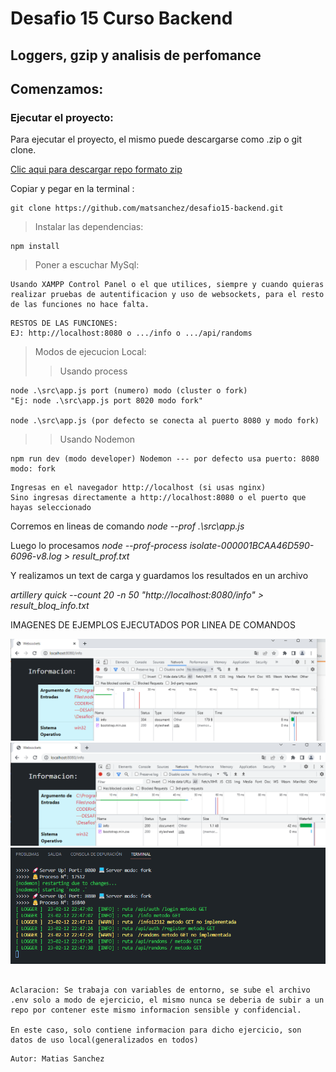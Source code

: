 # Desafio 15 Curso Backend

## Loggers, gzip y analisis de perfomance

## Comenzamos:

### Ejecutar el proyecto:

Para ejecutar el proyecto, el mismo puede descargarse como .zip o git clone.

[Clic aqui para descargar repo formato zip](https://github.com/matsanchez/desafio15-backend/archive/refs/heads/main.zip)

Copiar y pegar en la terminal :

```
git clone https://github.com/matsanchez/desafio15-backend.git
```

> Instalar las dependencias:

```
npm install
```

> Poner a escuchar MySql:

```
Usando XAMPP Control Panel o el que utilices, siempre y cuando quieras realizar pruebas de autentificacion y uso de websockets, para el resto de las funciones no hace falta.
```

```
RESTOS DE LAS FUNCIONES:
EJ: http://localhost:8080 o .../info o .../api/randoms
```

> Modos de ejecucion Local:
>
> > Usando process

```
node .\src\app.js port (numero) modo (cluster o fork)
"Ej: node .\src\app.js port 8020 modo fork"

node .\src\app.js (por defecto se conecta al puerto 8080 y modo fork)
```

> > Usando Nodemon

```
npm run dev (modo developer) Nodemon --- por defecto usa puerto: 8080 modo: fork
```

```
Ingresas en el navegador http://localhost (si usas nginx)
Sino ingresas directamente a http://localhost:8080 o el puerto que hayas seleccionado
```

Corremos en lineas de comando _node --prof .\src\app.js_

Luego lo procesamos _node --prof-process isolate-000001BCAA46D590-6096-v8.log > result_prof.txt_

Y realizamos un text de carga y guardamos los resultados en un archivo

_artillery quick --count 20 -n 50 "http://localhost:8080/info" > result_bloq_info.txt_

IMAGENES DE EJEMPLOS EJECUTADOS POR LINEA DE COMANDOS

![Ejemplo1](./src/public/assets/readme/infoNormal.png)
![Ejemplo2](./src/public/assets/readme/infoCompression.png)
![Ejemplo2](./src/public/assets/readme/logsConsola.png)

```

Aclaracion: Se trabaja con variables de entorno, se sube el archivo .env solo a modo de ejercicio, el mismo nunca se deberia de subir a un repo por contener este mismo informacion sensible y confidencial.

En este caso, solo contiene informacion para dicho ejercicio, son datos de uso local(generalizados en todos)

```

```
Autor: Matias Sanchez
```

